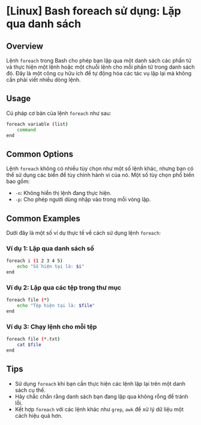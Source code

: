 # [Linux] Bash foreach sử dụng: Lặp qua danh sách

## Overview
Lệnh `foreach` trong Bash cho phép bạn lặp qua một danh sách các phần tử và thực hiện một lệnh hoặc một chuỗi lệnh cho mỗi phần tử trong danh sách đó. Đây là một công cụ hữu ích để tự động hóa các tác vụ lặp lại mà không cần phải viết nhiều dòng lệnh.

## Usage
Cú pháp cơ bản của lệnh `foreach` như sau:
```bash
foreach variable (list)
    command
end
```

## Common Options
Lệnh `foreach` không có nhiều tùy chọn như một số lệnh khác, nhưng bạn có thể sử dụng các biến để tùy chỉnh hành vi của nó. Một số tùy chọn phổ biến bao gồm:
- `-n`: Không hiển thị lệnh đang thực hiện.
- `-p`: Cho phép người dùng nhập vào trong mỗi vòng lặp.

## Common Examples
Dưới đây là một số ví dụ thực tế về cách sử dụng lệnh `foreach`:

### Ví dụ 1: Lặp qua danh sách số
```bash
foreach i (1 2 3 4 5)
    echo "Số hiện tại là: $i"
end
```

### Ví dụ 2: Lặp qua các tệp trong thư mục
```bash
foreach file (*)
    echo "Tệp hiện tại là: $file"
end
```

### Ví dụ 3: Chạy lệnh cho mỗi tệp
```bash
foreach file (*.txt)
    cat $file
end
```

## Tips
- Sử dụng `foreach` khi bạn cần thực hiện các lệnh lặp lại trên một danh sách cụ thể.
- Hãy chắc chắn rằng danh sách bạn đang lặp qua không rỗng để tránh lỗi.
- Kết hợp `foreach` với các lệnh khác như `grep`, `awk` để xử lý dữ liệu một cách hiệu quả hơn.